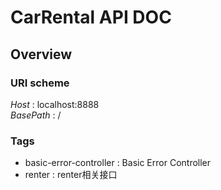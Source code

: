 # CarRental API DOC


<a name="overview"></a>
## Overview

### URI scheme
*Host* : localhost:8888  
*BasePath* : /


### Tags

* basic-error-controller : Basic Error Controller
* renter : renter相关接口



